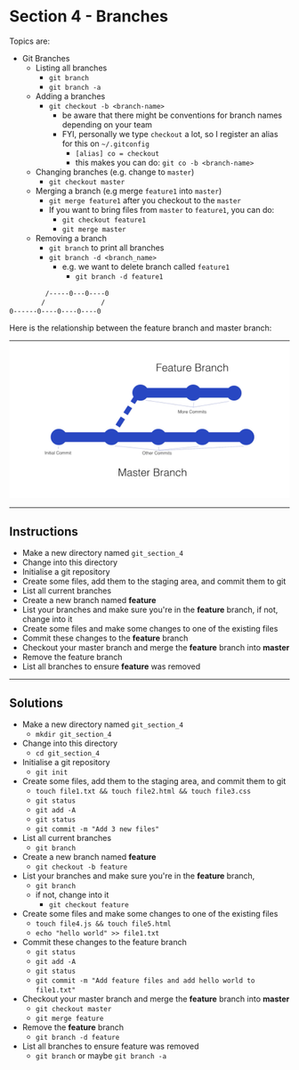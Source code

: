 # Section 4 - Branches

Topics are:

* Git Branches
  * Listing all branches
    * `git branch`
    * `git branch -a`
  * Adding a branches
    * `git checkout -b <branch-name>`
      * be aware that there might be conventions for branch names depending on your team
      * FYI, personally we type `checkout` a lot, so I register an alias for this on `~/.gitconfig`
        * `[alias] co = checkout`
        * this makes you can do: `git co -b <branch-name>`
  * Changing branches (e.g. change to `master`)
    * `git checkout master`
  * Merging a branch (e.g merge `feature1` into `master`)
    * `git merge feature1` after you checkout to the `master`
    * If you want to bring files from `master` to `feature1`, you can do:
      * `git checkout feature1`
      * `git merge master`
  * Removing a branch
    * `git branch` to print all branches
    * `git branch -d <branch_name>`
      * e.g. we want to delete branch called `feature1`
        * `git branch -d feature1`

```graph
         /-----0---0----0
        /              /
0------0----0----0----0
```

Here is the relationship between the feature branch and master branch:

![Branches](branches.png)

---

## Instructions

* Make a new directory named `git_section_4`
* Change into this directory
* Initialise a git repository
* Create some files, add them to the staging area, and commit them to git
* List all current branches
* Create a new branch named **feature**
* List your branches and make sure you're in the **feature** branch, if not, change into it
* Create some files and make some changes to one of the existing files
* Commit these changes to the **feature** branch
* Checkout your master branch and merge the **feature** branch into **master**
* Remove the feature branch
* List all branches to ensure **feature** was removed

---

## Solutions

* Make a new directory named `git_section_4`
  * `mkdir git_section_4`
* Change into this directory
  * `cd git_section_4`
* Initialise a git repository
  * `git init`
* Create some files, add them to the staging area, and commit them to git
  * `touch file1.txt && touch file2.html && touch file3.css`
  * `git status`
  * `git add -A`
  * `git status`
  * `git commit -m "Add 3 new files"`
* List all current branches
  * `git branch`
* Create a new branch named **feature**
  * `git checkout -b feature`
* List your branches and make sure you're in the **feature** branch,
  * `git branch`
  * if not, change into it
    * `git checkout feature`
* Create some files and make some changes to one of the existing files
  * `touch file4.js && touch file5.html`
  * `echo "hello world" >> file1.txt`
* Commit these changes to the feature branch
  * `git status`
  * `git add -A`
  * `git status`
  * `git commit -m "Add feature files and add hello world to file1.txt"`
* Checkout your master branch and merge the **feature** branch into **master**
  * `git checkout master`
  * `git merge feature`
* Remove the **feature** branch
  * `git branch -d feature`
* List all branches to ensure feature was removed
  * `git branch` or maybe `git branch -a`
